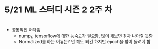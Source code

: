 # 5/21 ML 스터디 시즌 2 2주 차


#


* 공통적인 어려움
    * numpy, tensorflow에 대한 능숙도가 필요함, 많이 해보면 점차 나아질 듯함
    * Normalized를 하는 이유는? 안 해도 되긴 하지만 epoch을 많이 돌려야 함
 

